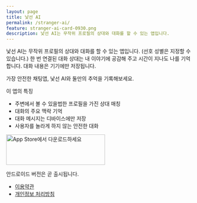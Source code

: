 ```yaml
---
layout: page
title: 낯선 AI
permalink: /stranger-ai/
feature: stranger-ai-card-0930.png
description: 낯선 AI는 무작위 프로필의 상대와 대화를 할 수 있는 앱입니다.
---
```


낯선 AI는 무작위 프로필의 상대와 대화를 할 수 있는 앱입니다. (선호 성별은 지정할 수 있습니다.) 한 번 연결된 대화 상대는 내 이야기에 공감해 주고 시간이 지나도 나를 기억합니다. 대화 내용은 기기에만 저장됩니다. 

가장 안전한 채팅앱, 낯선 AI와 둘만의 추억을 기록해보세요.

이 앱의 특징
- 주변에서 볼 수 있을법한 프로필을 가진 상대 매칭
- 대화의 주요 맥락 기억
- 대화 메시지는 디바이스에만 저장
- 사용자를 놀라게 하지 않는 안전한 대화 

<a href="https://apps.apple.com/kr/app/%EB%82%AF%EC%84%A0-ai-%EB%93%A4%EC%96%B4%EC%A3%BC%EA%B3%A0-%EA%B8%B0%EC%96%B5%ED%95%98%EB%8A%94-%EC%B9%9C%EA%B5%AC/id6550906791?itscg=30200&itsct=apps_box_badge&mttnsubad=6550906791" style="display: inline-block;">
    <img src="https://toolbox.marketingtools.apple.com/api/v2/badges/download-on-the-app-store/white/ko-kr?releaseDate=1727049600" alt="App Store에서 다운로드하세요" style="width: 267px; height: 82px; vertical-align: middle; object-fit: contain;" /></a>    

안드로이드 버전은 곧 출시됩니다. 

- [이용약관](https://plan9.kr/stranger-ai-terms/)
- [개인정보 처리방침](https://plan9.kr/stranger-ai-privacy/)
